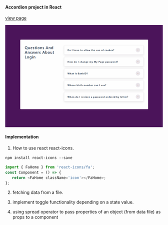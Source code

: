 #### Accordion project in React

[view page](https://femi-ologunwa.github.io/-4-accordion/)

![](./homescreen.gif)

#### Implementation

1. How to use react react-icons.

```
npm install react-icons --save
```

```javascript
import { FaHome } from 'react-icons/fa';
const Component = () => {
   return <FaHome className='icon'></FaHome>;
};
```

2. fetching data from a file.

3. implement toggle functionality depending on a state value.

4. using spread operator to pass properties of an object (from data file) as props to a component
